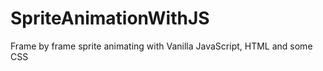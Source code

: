 # SpriteAnimationWithJS

Frame by frame sprite animating with Vanilla JavaScript, HTML and some CSS

